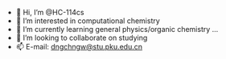 - 👋 Hi, I’m @HC-114cs
- 👀 I’m interested in computational chemistry
- 🌱 I’m currently learning general physics/organic chemistry ...
- 💞️ I’m looking to collaborate on studying
- 📫 E-mail: dngchngw@stu.pku.edu.cn

<!---
HC-114cs/HC-114cs is a ✨ special ✨ repository because its `README.md` (this file) appears on your GitHub profile.
You can click the Preview link to take a look at your changes.
--->

